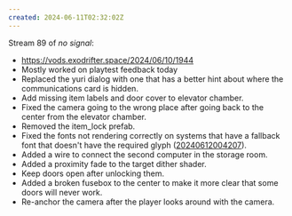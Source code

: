 ```yaml
---
created: 2024-06-11T02:32:02Z
---
```


Stream 89 of _no signal_:
- https://vods.exodrifter.space/2024/06/10/1944
- Mostly worked on playtest feedback today
- Replaced the yuri dialog with one that has a better hint about where the communications card is hidden.
- Add missing item labels and door cover to elevator chamber.
- Fixed the camera going to the wrong place after going back to the center from the elevator chamber.
- Removed the item_lock prefab.
- Fixed the fonts not rendering correctly on systems that have a fallback font that doesn't have the required glyph ([20240612004207](20240612004207.md)).
- Added a wire to connect the second computer in the storage room.
- Added a proximity fade to the target dither shader.
- Keep doors open after unlocking them.
- Added a broken fusebox to the center to make it more clear that some doors will never work.
- Re-anchor the camera after the player looks around with the camera.
